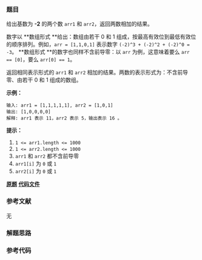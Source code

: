 ### 题目
给出基数为 **-2**  的两个数 `arr1` 和 `arr2`，返回两数相加的结果。

数字以  **数组形式  **给出：数组由若干 0 和 1 组成，按最高有效位到最低有效位的顺序排列。例如，`arr = [1,1,0,1]` 表示数字
`(-2)^3 + (-2)^2 + (-2)^0 = -3`。 **数组形式  **的数字也同样不含前导零：以 `arr` 为例，这意味着要么 `arr
== [0]`，要么 `arr[0] == 1`。

返回相同表示形式的 `arr1` 和 `arr2` 相加的结果。两数的表示形式为：不含前导零、由若干 0 和 1 组成的数组。



**示例：**

    
    
    输入: arr1 = [1,1,1,1,1], arr2 = [1,0,1]
    输出: [1,0,0,0,0]
    解释: arr1 表示 11，arr2 表示 5，输出表示 16 。
    



**提示：**

  1. `1 <= arr1.length <= 1000`
  2. `1 <= arr2.length <= 1000`
  3. `arr1` 和 `arr2` 都不含前导零
  4. `arr1[i]` 为 `0` 或 `1`
  5. `arr2[i]` 为 `0` 或 `1`

 **[原题](https://leetcode-cn.com/problems/adding-two-negabinary-numbers/)**    **[代码文件]()**


### 参考文献
无

### 解题思路




### 参考代码

```go


```




